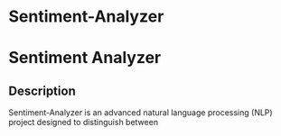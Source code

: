 # Sentiment-Analyzer
# Sentiment Analyzer
## Description
Sentiment-Analyzer is an advanced natural language processing (NLP) project designed to distinguish between
